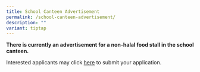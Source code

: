 ```yaml
---
title: School Canteen Advertisement
permalink: /school-canteen-advertisement/
description: ""
variant: tiptap
---
```

<p><strong>There is currently an advertisement for a non-halal food stall in the school canteen.</strong>
</p>
<p>Interested applicants may click <a href="/files/Stall_Advertisement___Vacant_Non_halal_Food_Stall.pdf" rel="noopener nofollow" target="_blank">here</a> to
submit your application.</p>
<p></p>
<p></p>
